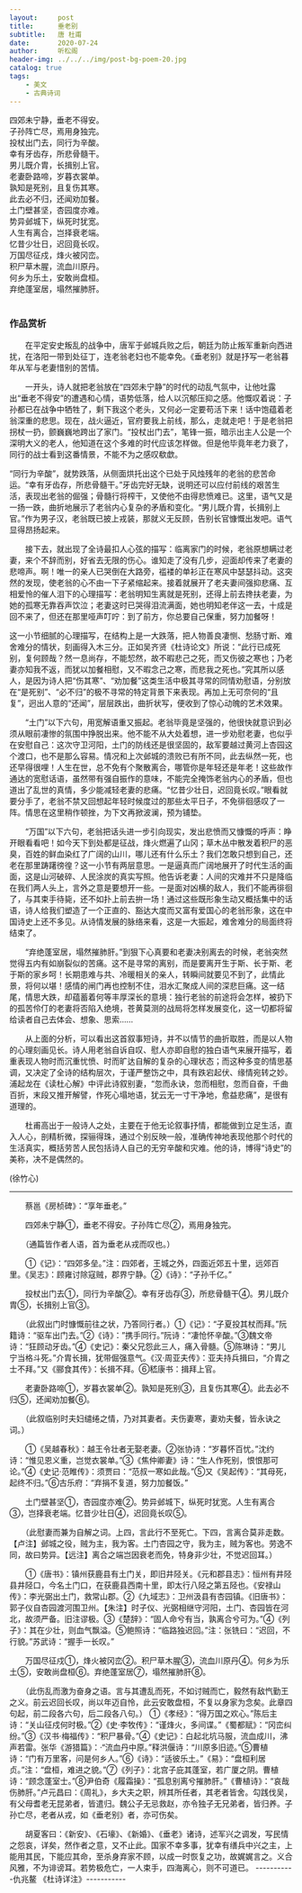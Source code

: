 ```yaml
---
layout:     post
title:      垂老别
subtitle:   唐 杜甫
date:       2020-07-24
author:     听松阁
header-img: ../../../img/post-bg-poem-20.jpg
catalog: true
tags:
    - 美文
    - 古典诗词
---
```


四郊未宁静，垂老不得安。<br>
子孙阵亡尽，焉用身独完。<br>
投杖出门去，同行为辛酸。<br>
幸有牙齿存，所悲骨髓干。<br>
男儿既介胄，长揖别上官。<br>
老妻卧路啼，岁暮衣裳单。<br>
孰知是死别，且复伤其寒。<br>
此去必不归，还闻劝加餐。<br>
土门壁甚坚，杏园度亦难。<br>
势异邺城下，纵死时犹宽。<br>
人生有离合，岂择衰老端。<br>
忆昔少壮日，迟回竟长叹。<br>
万国尽征戍，烽火被冈峦。<br>
积尸草木腥，流血川原丹。<br>
何乡为乐土，安敢尚盘桓。<br>
弃绝蓬室居，塌然摧肺肝。<br>
<br>

### 作品赏析
　　在平定安史叛乱的战争中，唐军于邺城兵败之后，朝廷为防止叛军重新向西进扰，在洛阳一带到处征丁，连老翁老妇也不能幸免。《垂老别》就是抒写一老翁暮年从军与老妻惜别的苦情。
  
　　一开头，诗人就把老翁放在“四郊未宁静”的时代的动乱气氛中，让他吐露出“垂老不得安”的遭遇和心情，语势低落，给人以沉郁压抑之感。他慨叹着说：子孙都已在战争中牺牲了，剩下我这个老头，又何必一定要苟活下来！话中饱蕴着老翁深重的悲思。现在，战火逼近，官府要我上前线，那么，走就走吧！于是老翁把拐杖一扔，颤巍巍地跨出了家门。“投杖出门去”，笔锋一振，暗示出主人公是一个深明大义的老人，他知道在这个多难的时代应该怎样做。但是他毕竟年老力衰了，同行的战士看到这番情景，不能不为之感叹欷歔。
  
  “同行为辛酸”，就势跌落，从侧面烘托出这个已处于风烛残年的老翁的悲苦命运。“幸有牙齿存，所悲骨髓干。”牙齿完好无缺，说明还可以应付前线的艰苦生活，表现出老翁的倔强；骨髓行将榨干，又使他不由得悲愤难已。这里，语气又是一扬一跌，曲折地展示了老翁内心复杂的矛盾和变化。“男儿既介胄，长揖别上官。”作为男子汉，老翁既已披上戎装，那就义无反顾，告别长官慷慨出发吧。语气显得昂扬起来。
  
　　接下去，就出现了全诗最扣人心弦的描写：临离家门的时候，老翁原想瞒过老妻，来个不辞而别，好省去无限的伤心。谁知走了没有几步，迎面却传来了老妻的悲啼声。啊！唯一的亲人已哭倒在大路旁，褴褛的单衫正在寒风中瑟瑟抖动。这突然的发现，使老翁的心不由一下子紧缩起来。接着就展开了老夫妻间强抑悲痛、互相爱怜的催人泪下的心理描写：老翁明知生离就是死别，还得上前去搀扶老妻，为她的孤寒无靠吞声饮泣；老妻这时已哭得泪流满面，她也明知老伴这一去，十成是回不来了，但还在那里哑声叮咛：到了前方，你总要自己保重，努力加餐呀！
  
  这一小节细腻的心理描写，在结构上是一大跌落，把人物善良凄恻、愁肠寸断、难舍难分的情状，刻画得入木三分。正如吴齐贤《杜诗论文》所说：“此行已成死别，复何顾哉？然一息尚存，不能恝然，故不暇悲己之死，而又伤彼之寒也；乃老妻亦知我不返，而犹以加餐相慰，又不暇念己之寒，而悲我之死也。”究其所以感人，是因为诗人把“伤其寒”、“劝加餐”这类生活中极其寻常的同情劝慰语，分别放在“是死别”、“必不归”的极不寻常的特定背景下来表现。再加上无可奈何的“且复”，迥出人意的“还闻”，层层跌出，曲折状写，便收到了惊心动魄的艺术效果。
  
　　“土门”以下六句，用宽解语重又振起。老翁毕竟是坚强的，他很快就意识到必须从眼前凄惨的氛围中挣脱出来。他不能不从大处着想，进一步劝慰老妻，也似乎在安慰自己：这次守卫河阳，土门的防线还是很坚固的，敌军要越过黄河上杏园这个渡口，也不是那么容易。情况和上次邺城的溃败已有所不同，此去纵然一死，也还早得很哩！人生在世，总不免有个聚散离合，哪管你是年轻还是年老！这些故作通达的宽慰话语，虽然带有强自振作的意味，不能完全掩饰老翁内心的矛盾，但也道出了乱世的真情，多少能减轻老妻的悲痛。“忆昔少壮日，迟回竟长叹。”眼看就要分手了，老翁不禁又回想起年轻时候度过的那些太平日子，不免徘徊感叹了一阵。情思在这里稍作顿挫，为下文再掀波澜，预为铺垫。
  
　　“万国”以下六句，老翁把话头进一步引向现实，发出悲愤而又慷慨的呼声：睁开眼看看吧！如今天下到处都是征战，烽火燃遍了山冈；草木丛中散发着积尸的恶臭，百姓的鲜血染红了广阔的山川，哪儿还有什么乐土？我们怎敢只想到自己，还老在那里踌躇徬徨？这一小节有两层意思。一是逼真而广阔地展开了时代生活的画面，这是山河破碎、人民涂炭的真实写照。他告诉老妻：人间的灾难并不只是降临在我们两人头上，言外之意是要想开一些。一是面对凶横的敌人，我们不能再徘徊了，与其束手待毙，还不如扑上前去拚一场！通过这些既形象生动又概括集中的话语，诗人给我们塑造了一个正直的、豁达大度而又富有爱国心的老翁形象，这在中国诗史上还不多见。从诗情发展的脉络来看，这是一大振起，难舍难分的局面终将结束了。
  
　　“弃绝蓬室居，塌然摧肺肝。”到狠下心真要和老妻决别离去的时候，老翁突然觉得五内有如崩裂似的苦痛。这不是寻常的离别，而是要离开生于斯、长于斯、老于斯的家乡呵！长期患难与共、冷暖相关的亲人，转瞬间就要见不到了，此情此景，将何以堪！感情的闸门再也控制不住，泪水汇聚成人间的深悲巨痛。这一结尾，情思大跌，却蕴蓄着何等丰厚深长的意境：独行老翁的前途将会怎样，被扔下的孤苦伶仃的老妻将否陷入绝境，苍黄莫测的战局将怎样发展变化，这一切都将留给读者自己去体会、想象、思索……
  
　　从上面的分析，可以看出这首叙事短诗，并不以情节的曲折取胜，而是以人物的心理刻画见长。诗人用老翁自诉自叹、慰人亦即自慰的独白语气来展开描写，着重表现人物时而沉重忧愤、时而旷达自解的复杂的心理状态；而这种多变的情思基调，又决定了全诗的结构层次，于谨严整饬之中，具有跌宕起伏、缘情宛转之妙。浦起龙在《读杜心解》中评此诗叙别妻，“忽而永诀，忽而相慰，忽而自奋，千曲百折，末段又推开解譬，作死心塌地语，犹云无一寸干净地，愈益悲痛”，是很有道理的。
  
　　杜甫高出于一般诗人之处，主要在于他无论叙事抒情，都能做到立足生活，直入人心，剖精析微，探骊得珠，通过个别反映一般，准确传神地表现他那个时代的生活真实，概括劳苦人民包括诗人自己的无穷辛酸和灾难。他的诗，博得“诗史”的美称，决不是偶然的。　　
  
(徐竹心)

-------------------------------------------------
　　蔡邕《房桢碑》：“享年垂老。”

　　四郊未宁静①，垂老不得安。子孙阵亡尽②，焉用身独完。

　　（通篇皆作者人语，首为垂老从戎而叹也。）

　　①《记》：“四郊多垒。”注：四郊者，王城之外，四面近郊五十里，远郊百里。《吴志》：顾雍讨除寇贼，郡界宁静。②《诗》：“子孙千亿。”

　　投杖出门去①，同行为辛酸②。幸有牙齿存③，所悲骨髓干④。男儿既介胄⑤，长揖别上官③。

　　（此叙出门时慷慨前往之状，乃答同行者。）①《记》：“子夏投其杖而拜。”阮籍诗：“驱车出门去。”②《诗》：”携手同行。”阮诗：“凄怆怀辛酸。”③魏文帝诗：“狂顾动牙齿。”④《史记》：秦父兄怨此三人，痛入骨髓。⑤陈琳诗：“男儿宁当格斗死。”介胄长揖，犹带倔强意气。《汉·周亚夫传》：亚夫持兵揖曰，“介胄之士不拜。”又《郦食其传》：长揖不拜。⑥嵇康书：揖拜上官。

　　老妻卧路啼①，岁暮衣裳单②。孰知是死别③，且复伤其寒④。此去必不归⑤，还闻劝加餐⑥。

　　（此叙临别时夫妇缱绻之情，乃对其妻者。夫伤妻寒，妻劝夫餐，皆永诀之词。）

　　①《吴越春秋》：越王令壮者无娶老妻。②张协诗：“岁暮怀百忧。”沈约诗：“惟见恩义重，岂觉衣裳单。”③《焦仲卿妻》诗：“生人作死别，恨恨那可论。”④《史记·范睢传》：须贾曰：“范叔一寒如此哉。”⑤又《吴起传》：“其母死，起终不归。”⑥古乐府：“弃捐不复道，努力加餐饭。”

　　土门壁甚坚①，杏园度亦难②。势异邺城下，纵死时犹宽。人生有离合③，岂择衰老端。忆昔少壮日④，迟回竟长叹⑤。

　　（此慰妻而兼为自解之词。上四，言此行不至死亡。下四，言离合莫非走数。【卢注】邺城之役，贼为主，我为客。土门杏园之守，我为主，贼为客也。劳逸不同，故曰势异。【远注】离合之端岂因衰老而免，特身非少壮，不觉迟回耳。）

　　①《唐书》：镇州获鹿县有土门关，即旧井陉关。《元和郡县志》：恒州有井陉县井陉口，今名土门口，在获鹿县西南十里，即太行八陉之第五陉也。《安禄山传》：李光弼出土门，救常山郡。②《九域志》：卫州汲县有杏园镇。《旧唐书》：郭子仪自杏园渡河围卫州。【朱注】时子仪、光弼相继守河阳，土门、杏园皆在河北，故须严备。旧注谬极。③《楚辞》：“固人命兮有当，孰离合兮可为。”④《列子》：其在少壮，则血气飘溢。⑤鲍照诗：“临路独迟回。”注：张铣曰：“迟回，不行貌。”苏武诗：“握手一长叹。”

　　万国尽征戍①，烽火被冈峦②。积尸草木腥③，流血川原丹④。何乡为乐土⑤，安敢尚盘桓⑥。弃绝蓬室居⑦，塌然摧肺肝⑧。

　　（此伤乱而激为奋身之语。言与其遭乱而死，不如讨贼而亡，毅然有敌忾勤王之义。前云迟回长叹，尚以年迈自怜，此云安敢盘桓，不复以身家为念矣。此章四句起，前二段各六句，后二段各八句。）
①《孝经》：“得万国之欢心。”陈后主诗：“关山征戍何时极。”②《史·李牧传》：“谨烽火，多间谍。”《蜀都赋》：“冈峦纠纷。”③《汉书·梅福传》：“积尸暴骨。”④《史记》：白起北坑马服，流血成川，沸声若雷。张华《游猎篇》：·“流血丹中原。”释洪偃诗：“川原多旧迹。”⑤曹植诗：“门有万里客，问是何乡人。”⑥《诗》：“适彼乐土。”《易》：“盘桓利居贞。”注：“盘桓，难进之貌。”⑦《列子》：北宫子庇其蓬室，若广厦之阴。曹植诗：“顾念蓬室士。”⑧尹伯奇《履霜操》：“孤息别离兮摧肺肝。”《曹植诗》：“哀哉伤肺肝。”卢元昌曰：《周礼》，乡大夫之职，辨其所任者，其老者皆舍。勾践伐吴，有父母耆老无昆弟者，皆遣归。魏公子无忌救赵，亦令独子无兄弟者，皆归养。子孙亡尽，老者从戎，如《垂老别》者，亦可伤矣。

　　胡夏客曰：《新安》、《石壕》、《新婚》、《垂老》诸诗，述军兴之调发，写民情之怨哀，详矣，然作者之意，又不止此。国家不幸多事，犹幸有缮兵中兴之主，上能用其民，下能应其命，至杀身弃家不顾，以成一时恢复之功，故娓娓言之。义合风雅，不为诽谤耳。若势极危亡，一人束手，四海离心，则不可道已。
-----------仇兆鳌 《杜诗详注》-----------
